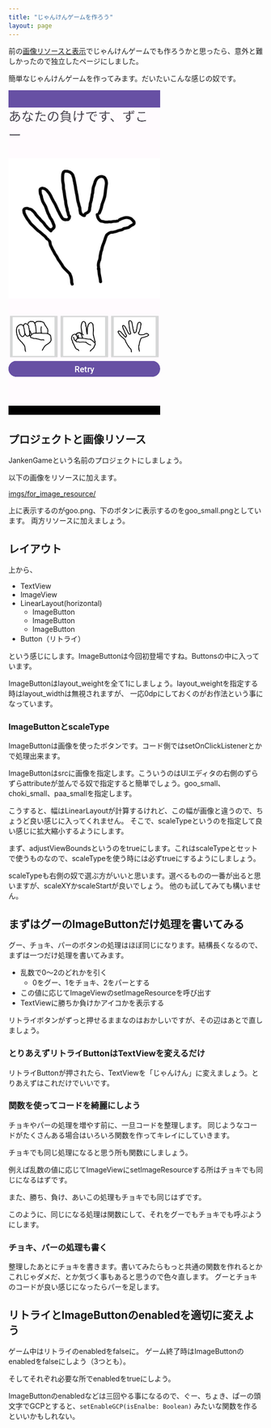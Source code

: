 ```yaml
---
title: "じゃんけんゲームを作ろう"
layout: page
---
```

前の[画像リソースと表示](image_resource.md)でじゃんけんゲームでも作ろうかと思ったら、意外と難しかったので独立したページにしました。

簡単なじゃんけんゲームを作ってみます。だいたいこんな感じの奴です。

![じゃんけんゲームの画面](imgs/janken.png)

## プロジェクトと画像リソース

JankenGameという名前のプロジェクトにしましょう。

以下の画像をリソースに加えます。

[imgs/for_image_resource/](https://github.com/karino2/kotlin-lesson/tree/master/imgs/for_image_resources)

上に表示するのがgoo.png、下のボタンに表示するのをgoo_small.pngとしています。
両方リソースに加えましょう。

## レイアウト

上から、

- TextView
- ImageView
- LinearLayout(horizontal)
  - ImageButton
  - ImageButton
  - ImageButton
- Button（リトライ）

という感じにします。ImageButtonは今回初登場ですね。Buttonsの中に入っています。

ImageButtonはlayout_weightを全て1にしましょう。layout_weightを指定する時はlayout_widthは無視されますが、
一応0dpにしておくのがお作法という事になっています。

### ImageButtonとscaleType

ImageButtonは画像を使ったボタンです。コード側ではsetOnClickListenerとかで処理出来ます。

ImageButtonはsrcに画像を指定します。こういうのはUIエディタの右側のずらずらattributeが並んでる奴で指定すると簡単でしょう。goo_small、choki_small、paa_smallを指定します。

こうすると、幅はLinearLayoutが計算するけれど、この幅が画像と違うので、ちょうど良い感じに入ってくれません。
そこで、scaleTypeというのを指定して良い感じに拡大縮小するようにします。

まず、adjustViewBoundsというのをtrueにします。これはscaleTypeとセットで使うものなので、scaleTypeを使う時には必ずtrueにするようにしましょう。

scaleTypeも右側の奴で選ぶ方がいいと思います。選べるものの一番が出ると思いますが、scaleXYかscaleStartが良いでしょう。
他のも試してみても構いません。

## まずはグーのImageButtonだけ処理を書いてみる

グー、チョキ、パーのボタンの処理はほぼ同じになります。結構長くなるので、まずは一つだけ処理を書いてみます。

- 乱数で0〜2のどれかを引く
  - 0をグー、1をチョキ、2をパーとする
- この値に応じてImageViewのsetImageResourceを呼び出す
- TextViewに勝ちか負けかアイコかを表示する

リトライボタンがずっと押せるままなのはおかしいですが、その辺はあとで直しましょう。

### とりあえずリトライButtonはTextViewを変えるだけ

リトライButtonが押されたら、TextViewを「じゃんけん」に変えましょう。とりあえずはこれだけでいいです。

### 関数を使ってコードを綺麗にしよう

チョキやパーの処理を増やす前に、一旦コードを整理します。
同じようなコードがたくさんある場合はいろいろ関数を作ってキレイにしていきます。

チョキでも同じ処理になると思う所も関数にしましょう。

例えば乱数の値に応じてImageViewにsetImageResourceする所はチョキでも同じになるはずです。

また、勝ち、負け、あいこの処理もチョキでも同じはずです。

このように、同じになる処理は関数にして、それをグーでもチョキでも呼ぶようにします。

### チョキ、パーの処理も書く

整理したあとにチョキを書きます。書いてみたらもっと共通の関数を作れるとかこれじゃダメだ、とか気づく事もあると思うので色々直します。
グーとチョキのコードが良い感じになったらパーを足します。

## リトライとImageButtonのenabledを適切に変えよう

ゲーム中はリトライのenabledをfalseに。
ゲーム終了時はImageButtonのenabledをfalseにしよう（3つとも）。

そしてそれぞれ必要な所でenabledをtrueにしよう。

ImageButtonのenabledなどは三回やる事になるので、ぐー、ちょき、ぱーの頭文字でGCPとすると、`setEnableGCP(isEnalbe: Boolean)` みたいな関数を作るといいかもしれない。